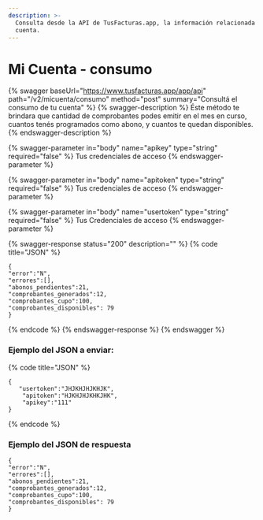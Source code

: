 ```yaml
---
description: >-
  Consulta desde la API de TusFacturas.app, la información relacionada con tu
  cuenta.
---
```


# Mi Cuenta - consumo

{% swagger baseUrl="https://www.tusfacturas.app/app/api" path="/v2/micuenta/consumo" method="post" summary="Consultá el consumo de tu cuenta" %}
{% swagger-description %}
Éste método te brindara que cantidad de comprobantes podes emitir en el mes en curso, cuantos tenés programados como abono, y cuantos te quedan disponibles.
{% endswagger-description %}

{% swagger-parameter in="body" name="apikey" type="string" required="false" %}
Tus credenciales de acceso
{% endswagger-parameter %}

{% swagger-parameter in="body" name="apitoken" type="string" required="false" %}
Tus credenciales de acceso
{% endswagger-parameter %}

{% swagger-parameter in="body" name="usertoken" type="string" required="false" %}
Tus Credenciales de acceso
{% endswagger-parameter %}

{% swagger-response status="200" description="" %}
{% code title="JSON" %}
```
{
"error":"N",
"errores":[],
"abonos_pendientes":21,
"comprobantes_generados":12,
"comprobantes_cupo":100,
"comprobantes_disponibles": 79
}
```
{% endcode %}
{% endswagger-response %}
{% endswagger %}

### Ejemplo del JSON a enviar:

{% code title="JSON" %}
```
{
   "usertoken":"JHJKHJHJKHJK",
    "apitoken":"HJKHJHJKHKJHK",
    "apikey":"111" 
}
```
{% endcode %}

### Ejemplo del JSON de respuesta

```
{
"error":"N",
"errores":[],
"abonos_pendientes":21,
"comprobantes_generados":12,
"comprobantes_cupo":100,
"comprobantes_disponibles": 79
}
```

##
